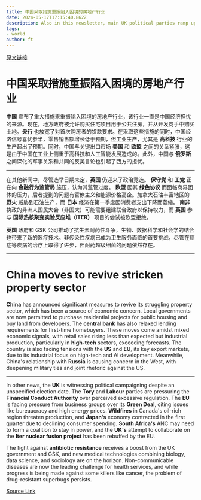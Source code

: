 ```yaml
---
title: 中国采取措施重振陷入困境的房地产行业
date: 2024-05-17T17:15:40.862Z
description: Also in this newsletter, main UK political parties ramp up campaigning, US-built pier in Gaza opens for aid, science round-up
tags: 
- world
author: ft
---
```


[原文链接](https://ft.com/content/c0493a93-56d4-4205-8e33-db8ffb01b3ec)

# **中国**采取措施重振陷入困境的房地产行业

**中国** 宣布了重大措施来重振陷入困境的房地产行业，该行业一直是中国经济担忧的来源。现在，地方政府被允许购买住宅项目用于公共住房，并从开发商手中购买土地。**央行** 也放宽了对首次购房者的贷款要求。在采取这些措施的同时，中国经济信号喜忧参半，零售销售额增长低于预期，但工业生产，尤其是 **高科技** 行业的生产超出了预期。同时，中国与关键出口市场 **美国** 和 **欧盟** 之间的关系紧张，这是由于中国在工业上侧重于高科技和人工智能发展造成的。此外，中国与 **俄罗斯** 之间深化的军事关系和共同的反美言论也引起了西方的担忧。

---

在其他新闻中，尽管选举日期未定，**英国** 仍迎来了政治竞选。 **保守党** 和 **工党** 正在向 **金融行为监管局** 施压，认为其监管过度。 **欧盟** 因其 **绿色协议** 而面临商界团体的压力，后者提到的问题有官僚主义和能源价格高企。加拿大石油丰富地区的 **野火** 威胁到石油生产，而 **日本** 经济在第一季度因消费者支出下降而萎缩。 **南非** 执政的非洲人国民大会（非国大）可能需要组建联合政府以保持权力，而 **英国** 参与 **国际热核聚变实验反应堆（ITER）** 项目的尝试被欧盟拒绝。

**英国** 政府和 GSK 公司推动了抗生素耐药性斗争，生物、数据科学和社会学的结合也带来了新的医疗技术。非传染性疾病已成为卫生服务面临的首要挑战，尽管在癌症等疾病的治疗上取得了进步，但耐药超级细菌的问题依然存在。

---

# China moves to revive stricken property sector 

**China** has announced significant measures to revive its struggling property sector, which has been a source of economic concern. Local governments are now permitted to purchase residential projects for public housing and buy land from developers. The **central bank** has also relaxed lending requirements for first-time homebuyers. These moves come amidst mixed economic signals, with retail sales rising less than expected but industrial production, particularly in **high-tech** sectors, exceeding forecasts. The country is also facing tensions with the **US** and **EU**, its key export markets, due to its industrial focus on high-tech and AI development. Meanwhile, China's relationship with **Russia** is causing concern in the West, with deepening military ties and joint rhetoric against the US. 

---

In other news, the **UK** is witnessing political campaigning despite an unspecified election date. The **Tory** and **Labour** parties are pressuring the **Financial Conduct Authority** over perceived excessive regulation. The **EU** is facing pressure from business groups over its **Green Deal**, citing issues like bureaucracy and high energy prices. **Wildfires** in Canada's oil-rich region threaten production, and **Japan's** economy contracted in the first quarter due to declining consumer spending. **South Africa's** ANC may need to form a coalition to stay in power, and the **UK's** attempt to collaborate on the **Iter nuclear fusion project** has been rebuffed by the EU. 

The fight against **antibiotic resistance** receives a boost from the UK government and GSK, and new medical technologies combining biology, data science, and sociology are on the horizon. Non-communicable diseases are now the leading challenge for health services, and while progress is being made against some killers like cancer, the problem of drug-resistant superbugs persists.

[Source Link](https://ft.com/content/c0493a93-56d4-4205-8e33-db8ffb01b3ec)

